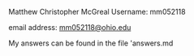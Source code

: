 Matthew Christopher McGreal
Username: mm052118

email address: mm052118@ohio.edu

My answers can be found in the file 'answers.md

